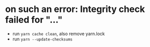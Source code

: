 # on such an error: Integrity check failed for "..."
- run `yarn cache clean`, also remove yarn.lock
- run `yarn --update-checksums`